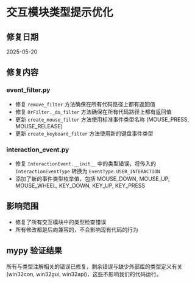 # 交互模块类型提示优化

## 修复日期
2025-05-20

## 修复内容

### event_filter.py
- 修复 `remove_filter` 方法确保在所有代码路径上都有返回值
- 修复 `OrFilter._do_filter` 方法确保在所有代码路径上都有返回值
- 更新 `create_mouse_filter` 方法使用标准事件类型名称 (MOUSE_PRESS, MOUSE_RELEASE)
- 更新 `create_keyboard_filter` 方法使用新的键盘事件类型

### interaction_event.py
- 修复 `InteractionEvent.__init__` 中的类型错误，将传入的 `InteractionEventType` 转换为 `EventType.USER_INTERACTION`
- 添加了新的事件类型枚举值，包括 MOUSE_DOWN, MOUSE_UP, MOUSE_WHEEL, KEY_DOWN, KEY_UP, KEY_PRESS

## 影响范围
- 修复了所有交互模块中的类型检查错误
- 所有修改都是后向兼容的，不会影响现有代码的行为

## mypy 验证结果
所有与类型注解相关的错误已修复，剩余错误与缺少外部库的类型定义有关(win32con, win32gui, win32api)，这些不影响我们的代码运行。 